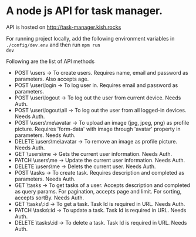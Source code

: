 <h1>A node js API for task manager.</h1>

API is hosted on http://task-manager.kish.rocks

For running project locally, add the following environment variables in <code>./config/dev.env</code> and then run <code>npm run dev</code>

Following are the list of API methods
<ul>
    <li>POST \users -> To create users. Requires name, email and password as parameters. Also accepts age.</li>
    <li>POST \user\login -> To log user in. Requires email and password as parameters.</li>
    <li>POST \user\logout -> To log out the user from current device. Needs Auth.</li>
    <li>POST \user\logout\all -> To log out the user from all logged-in devices. Needs Auth.</li>
    <li>POST \users\me\avatar -> To upload an image (jpg, jpeg, png) as profile picture. Requires 'form-data' with image through 'avatar' property in parameters. Needs Auth.</li>
    <li>DELETE \users\me\avatar -> To remove an image as profile picture. Needs Auth.</li>
    <li>GET \users\me -> Gets the current user information. Needs Auth.</li>
    <li>PATCH \users\me -> Update the current user information. Needs Auth.</li>
    <li>DELETE \users\me -> Delets the current user. Needs Auth.</li>
    <li>POST \tasks -> To create task. Requires description and completed as parameters. Needs Auth.</li>
    <li>GET \tasks -> To get tasks of a user. Accepts description and completed as query params. For pagination, accepts page and limit. For sorting, accepts sortBy. Needs Auth.</li>
    <li>GET \tasks\:id -> To get a task. Task Id is required in URL. Needs Auth.</li>
    <li>PATCH \tasks\:id -> To update a task. Task Id is required in URL. Needs Auth.</li>
    <li>DELETE \tasks\:id -> To delete a task. Task Id is required in URL. Needs Auth.</li>
</ul>
